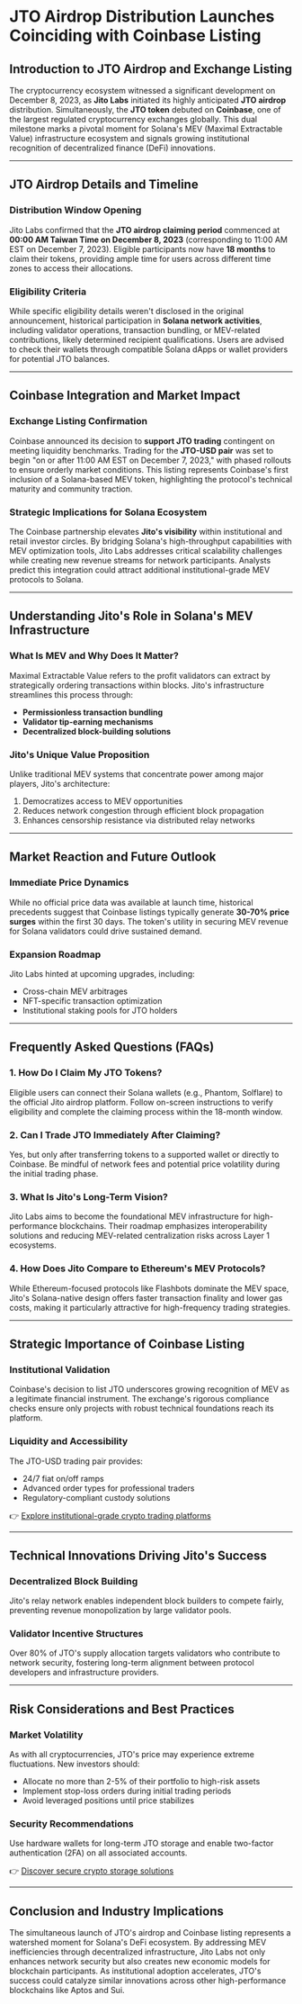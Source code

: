 # JTO Airdrop Distribution Launches Coinciding with Coinbase Listing

## Introduction to JTO Airdrop and Exchange Listing  
The cryptocurrency ecosystem witnessed a significant development on December 8, 2023, as **Jito Labs** initiated its highly anticipated **JTO airdrop** distribution. Simultaneously, the **JTO token** debuted on **Coinbase**, one of the largest regulated cryptocurrency exchanges globally. This dual milestone marks a pivotal moment for Solana's MEV (Maximal Extractable Value) infrastructure ecosystem and signals growing institutional recognition of decentralized finance (DeFi) innovations.  

---

## JTO Airdrop Details and Timeline  

### Distribution Window Opening  
Jito Labs confirmed that the **JTO airdrop claiming period** commenced at **00:00 AM Taiwan Time on December 8, 2023** (corresponding to 11:00 AM EST on December 7, 2023). Eligible participants now have **18 months** to claim their tokens, providing ample time for users across different time zones to access their allocations.  

### Eligibility Criteria  
While specific eligibility details weren't disclosed in the original announcement, historical participation in **Solana network activities**, including validator operations, transaction bundling, or MEV-related contributions, likely determined recipient qualifications. Users are advised to check their wallets through compatible Solana dApps or wallet providers for potential JTO balances.  

---

## Coinbase Integration and Market Impact  

### Exchange Listing Confirmation  
Coinbase announced its decision to **support JTO trading** contingent on meeting liquidity benchmarks. Trading for the **JTO-USD pair** was set to begin "on or after 11:00 AM EST on December 7, 2023," with phased rollouts to ensure orderly market conditions. This listing represents Coinbase's first inclusion of a Solana-based MEV token, highlighting the protocol's technical maturity and community traction.  

### Strategic Implications for Solana Ecosystem  
The Coinbase partnership elevates **Jito's visibility** within institutional and retail investor circles. By bridging Solana's high-throughput capabilities with MEV optimization tools, Jito Labs addresses critical scalability challenges while creating new revenue streams for network participants. Analysts predict this integration could attract additional institutional-grade MEV protocols to Solana.  

---

## Understanding Jito's Role in Solana's MEV Infrastructure  

### What Is MEV and Why Does It Matter?  
Maximal Extractable Value refers to the profit validators can extract by strategically ordering transactions within blocks. Jito's infrastructure streamlines this process through:  
- **Permissionless transaction bundling**  
- **Validator tip-earning mechanisms**  
- **Decentralized block-building solutions**  

### Jito's Unique Value Proposition  
Unlike traditional MEV systems that concentrate power among major players, Jito's architecture:  
1. Democratizes access to MEV opportunities  
2. Reduces network congestion through efficient block propagation  
3. Enhances censorship resistance via distributed relay networks  

---

## Market Reaction and Future Outlook  

### Immediate Price Dynamics  
While no official price data was available at launch time, historical precedents suggest that Coinbase listings typically generate **30-70% price surges** within the first 30 days. The token's utility in securing MEV revenue for Solana validators could drive sustained demand.  

### Expansion Roadmap  
Jito Labs hinted at upcoming upgrades, including:  
- Cross-chain MEV arbitrages  
- NFT-specific transaction optimization  
- Institutional staking pools for JTO holders  

---

## Frequently Asked Questions (FAQs)  

### 1. How Do I Claim My JTO Tokens?  
Eligible users can connect their Solana wallets (e.g., Phantom, Solflare) to the official Jito airdrop platform. Follow on-screen instructions to verify eligibility and complete the claiming process within the 18-month window.  

### 2. Can I Trade JTO Immediately After Claiming?  
Yes, but only after transferring tokens to a supported wallet or directly to Coinbase. Be mindful of network fees and potential price volatility during the initial trading phase.  

### 3. What Is Jito's Long-Term Vision?  
Jito Labs aims to become the foundational MEV infrastructure for high-performance blockchains. Their roadmap emphasizes interoperability solutions and reducing MEV-related centralization risks across Layer 1 ecosystems.  

### 4. How Does Jito Compare to Ethereum's MEV Protocols?  
While Ethereum-focused protocols like Flashbots dominate the MEV space, Jito's Solana-native design offers faster transaction finality and lower gas costs, making it particularly attractive for high-frequency trading strategies.  

---

## Strategic Importance of Coinbase Listing  

### Institutional Validation  
Coinbase's decision to list JTO underscores growing recognition of MEV as a legitimate financial instrument. The exchange's rigorous compliance checks ensure only projects with robust technical foundations reach its platform.  

### Liquidity and Accessibility  
The JTO-USD trading pair provides:  
- 24/7 fiat on/off ramps  
- Advanced order types for professional traders  
- Regulatory-compliant custody solutions  

👉 [Explore institutional-grade crypto trading platforms](https://bit.ly/okx-bonus)  

---

## Technical Innovations Driving Jito's Success  

### Decentralized Block Building  
Jito's relay network enables independent block builders to compete fairly, preventing revenue monopolization by large validator pools.  

### Validator Incentive Structures  
Over 80% of JTO's supply allocation targets validators who contribute to network security, fostering long-term alignment between protocol developers and infrastructure providers.  

---

## Risk Considerations and Best Practices  

### Market Volatility  
As with all cryptocurrencies, JTO's price may experience extreme fluctuations. New investors should:  
- Allocate no more than 2-5% of their portfolio to high-risk assets  
- Implement stop-loss orders during initial trading periods  
- Avoid leveraged positions until price stabilizes  

### Security Recommendations  
Use hardware wallets for long-term JTO storage and enable two-factor authentication (2FA) on all associated accounts.  

👉 [Discover secure crypto storage solutions](https://bit.ly/okx-bonus)  

---

## Conclusion and Industry Implications  

The simultaneous launch of JTO's airdrop and Coinbase listing represents a watershed moment for Solana's DeFi ecosystem. By addressing MEV inefficiencies through decentralized infrastructure, Jito Labs not only enhances network security but also creates new economic models for blockchain participants. As institutional adoption accelerates, JTO's success could catalyze similar innovations across other high-performance blockchains like Aptos and Sui.  
